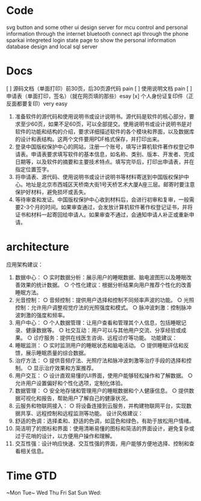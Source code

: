 # Code

svg button and some other ui design
server for mcu control and personal information through the internet
bluetooth connect api through the phone
sparkai integreted
login state page to show the personal information
database design and local sql server

# Docs

[ ] 源码文档（单面打印）前30页，后30页源代码 pain
[ ] 使用说明文档 pain
[ ] 申请表（单面打印，签名）（就在网页填的那些）esay
[x] 个人身份证复印件（正反面都要复印）very easy

1. 准备软件的源代码和使用说明书或设计说明书。源代码是软件的核心部分，要求至少60页，如果不足60页，可以全部提交。使用说明书或设计说明书是对软件的功能和结构的介绍，要求详细描述软件的各个模块和界面，以及数据库的设计和表结构。这两个文件要用PDF格式保存，并打印出来。
2. 登录中国版权保护中心的网站，注册一个账号，填写计算机软件著作权登记申请表。申请表要求填写软件的基本信息，如名称、类别、版本、开发者、完成日期等，以及软件的摘要和主要技术特点。填写完毕后，打印出申请表，并在指定位置签字。
3. 将申请表、源代码、使用说明书或设计说明书等材料寄送到中国版权保护中心。地址是北京市西城区天桥南大街1号天桥艺术大厦A座三层。邮寄时要注意保护好材料，避免损坏或丢失。
4. 等待审查和发证。中国版权保护中心收到材料后，会进行初审和复审，一般需要2-3个月的时间。如果审查通过，会发放计算机软件著作权登记证书，并将证书和材料一起寄回给申请人。如果审查不通过，会通知申请人补正或重新申请。

# architecture

应用架构建议：

1. 数据中心：
   ○ 实时数据分析：展示用户的睡眠数据、脑电波图形以及睡眠改善效果的统计数据。
   ○ 个性化建议：根据分析结果向用户推荐个性化的改善睡眠方法。
2. 光音控制：
   ○ 音频控制：提供用户选择和控制不同频率声波的功能。
   ○ 光照控制：允许用户调整视觉疗法的光照强度和模式。
   ○ 脉冲波刺激：控制脉冲波刺激的强度和频率。
3. 用户中心：
   ○ 个人数据管理：让用户查看和管理其个人信息，包括睡眠记录、健康数据等。
   ○ 社交互动：用户可以与其他用户交流、分享经验或成果。
   ○ 诊疗服务：提供在线医生咨询、远程诊疗等功能。
   功能建议：
4. 睡眠监测：
   ○ 实时监测用户的睡眠状态和脑电活动。
   ○ 提供睡眠评估和反馈，展示睡眠质量的综合数据。
5. 治疗方法：
   ○ 提供音频疗法、光照疗法和脉冲波刺激等治疗手段的选择和控制。
   ○ 显示治疗效果和方案推荐。
6. 用户交互：
   ○ 设计直观易懂的UI界面，使用户能够轻松操作和了解数据。
   ○ 允许用户设置偏好和个性化选项，定制化体验。
7. 数据管理：
   ○ 安全地存储和管理用户的睡眠数据和个人健康信息。
   ○ 提供数据可视化和报告，帮助用户了解自己的健康状况。
8. 云服务和物联网接入：
   ○ 将设备连接到云服务，并构建物联网平台，实现数据共享、远程控制和远程监测等功能。
   设计风格建议：
9. 舒适的色调：选择柔和、舒适的色调，如蓝色和绿色，有助于放松用户情绪。
10. 简洁明了的图标和界面：使用清晰易懂的图标和简洁的界面设计，避免复杂或过于花哨的设计，以方便用户操作和理解。
11. 交互性强：设计响应快速、交互性强的界面，用户能够方便地选择、控制和查看相关信息。

# Time GTD

~Mon Tue~ Wed Thu Fri Sat Sun
Wed:
